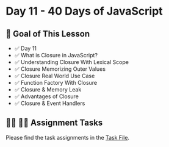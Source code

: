 # Day 11 - 40 Days of JavaScript

## **🎯 Goal of This Lesson**

- ✅ Day 11
- ✅ What is Closure in JavaScript?
- ✅ Understanding Closure With Lexical Scope
- ✅ Closure Memorizing Outer Values
- ✅ Closure Real World Use Case
- ✅ Function Factory With Closure
- ✅ Closure & Memory Leak
- ✅ Advantages of Closure
- ✅ Closure & Event Handlers

## **👩‍💻 🧑‍💻 Assignment Tasks**

Please find the task assignments in the [Task File](./task.md).
